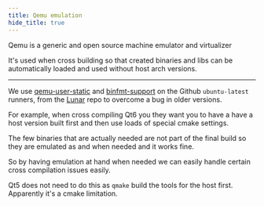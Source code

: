```yaml
---
title: Qemu emulation
hide_title: true
---
```


Qemu is a generic and open source machine emulator and virtualizer

It's used when cross building so that created binaries and libs can be automatically loaded and used without host arch versions.

---

We use [qemu-user-static](https://packages.ubuntu.com/lunar/qemu-user-static) and [binfmt-support](https://packages.ubuntu.com/lunar/binfmt-support) on the Github `ubuntu-latest` runners, from the [Lunar](https://releases.ubuntu.com/lunar) repo to overcome a bug in older versions.

For example, when cross compiling Qt6 you they want you to have a have a host version built first and then use loads of special cmake settings.

The few binaries that are actually needed are not part of the final build so they are emulated as and when needed and it works fine.

So by having emulation at hand when needed we can easily handle certain cross compilation issues easily.

Qt5 does not need to do this as `qmake` build the tools for the host first. Apparently it's a cmake limitation.
